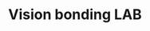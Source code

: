 ---
title: "Vision bonding LAB"
url: /karachi/vision-bonding-lab-v28m-9v7-central-jacob-lines/
shop: electronics
---